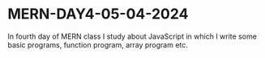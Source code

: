 # MERN-DAY4-05-04-2024
In fourth day of MERN class I study about JavaScript in which I write some basic programs, function program, array program etc.
